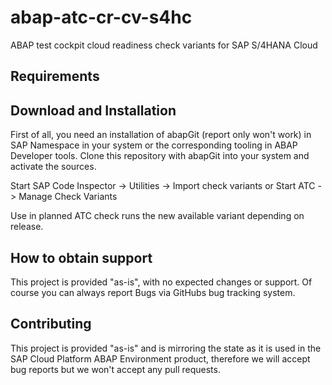 # abap-atc-cr-cv-s4hc
ABAP test cockpit cloud readiness check variants for SAP S/4HANA Cloud

## Requirements

## Download and Installation
First of all, you need an installation of abapGit (report only won't work) in SAP Namespace in your system or the corresponding tooling in ABAP Developer tools.
Clone this repository with abapGit into your system and activate the sources.

Start SAP Code Inspector -> Utilities -> Import check variants
or
Start ATC -> Manage Check Variants

Use in planned ATC check runs the new available variant depending on release.

## How to obtain support
This project is provided "as-is", with no expected changes or support. Of course you can always report Bugs via GitHubs bug tracking system.

## Contributing
This project is provided "as-is" and is mirroring the state as it is used in the SAP Cloud Platform ABAP Environment product, therefore we will accept bug reports but we won't accept any pull requests.
